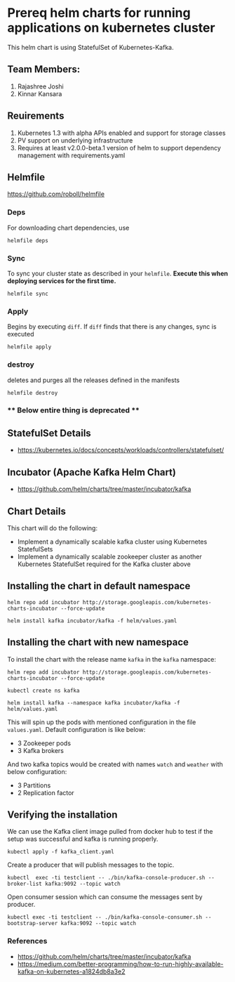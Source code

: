 # Prereq helm charts for running applications on kubernetes cluster
This helm chart is using StatefulSet of Kubernetes-Kafka.

## Team Members:
1. Rajashree Joshi
1. Kinnar Kansara

## Reuirements
1. Kubernetes 1.3 with alpha APIs enabled and support for storage classes
1. PV support on underlying infrastructure
1. Requires at least v2.0.0-beta.1 version of helm to support dependency management with requirements.yaml

## Helmfile

https://github.com/roboll/helmfile

### Deps
For downloading chart dependencies, use 
```
helmfile deps
```

### Sync
To sync your cluster state as described in your `helmfile`. **Execute this when deploying services for the first time.**
```
helmfile sync
```

### Apply
Begins by executing `diff`. If `diff` finds that there is any changes, sync is executed
```
helmfile apply
```

### destroy
deletes and purges all the releases defined in the manifests
```
helmfile destroy
```


### ** Below entire thing is deprecated **


## StatefulSet Details
- https://kubernetes.io/docs/concepts/workloads/controllers/statefulset/

## Incubator (Apache Kafka Helm Chart)
- https://github.com/helm/charts/tree/master/incubator/kafka

## Chart Details
This chart will do the following:
- Implement a dynamically scalable kafka cluster using Kubernetes StatefulSets
- Implement a dynamically scalable zookeeper cluster as another Kubernetes StatefulSet required for the Kafka cluster above

## Installing the chart in default namespace
```
helm repo add incubator http://storage.googleapis.com/kubernetes-charts-incubator --force-update

helm install kafka incubator/kafka -f helm/values.yaml
```

## Installing the chart with new namespace
To install the chart with the release name `kafka` in the `kafka` namespace:
```
helm repo add incubator http://storage.googleapis.com/kubernetes-charts-incubator --force-update

kubectl create ns kafka

helm install kafka --namespace kafka incubator/kafka -f helm/values.yaml
```

This will spin up the pods with mentioned configuration in the file `values.yaml`. 
Default configuration is like below:
- 3 Zookeeper pods
- 3 Kafka brokers

And two kafka topics would be created with names `watch` and `weather` with below configuration:
- 3 Partitions
- 2 Replication factor


## Verifying the installation
We can use the Kafka client image pulled from docker hub to test if the setup was successful and kafka is running properly.
```
kubectl apply -f kafka_client.yaml
```

Create a producer that will publish messages to the topic.
```
kubectl  exec -ti testclient -- ./bin/kafka-console-producer.sh --broker-list kafka:9092 --topic watch
```

Open consumer session which can consume the messages sent by producer.
```
kubectl exec -ti testclient -- ./bin/kafka-console-consumer.sh --bootstrap-server kafka:9092 --topic watch
```


### References
- https://github.com/helm/charts/tree/master/incubator/kafka
- https://medium.com/better-programming/how-to-run-highly-available-kafka-on-kubernetes-a1824db8a3e2